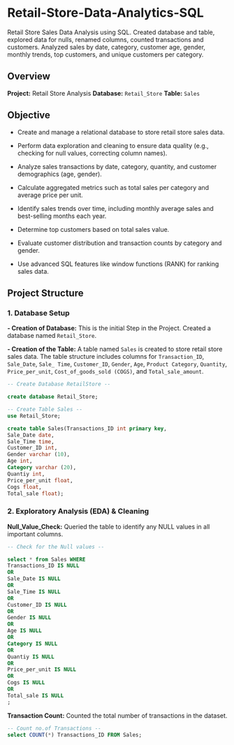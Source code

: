 # Retail-Store-Data-Analytics-SQL

Retail Store Sales Data Analysis using SQL. Created database and table, explored data for nulls, renamed columns, counted transactions and customers. Analyzed sales by date, category, customer age, gender, monthly trends, top customers, and unique customers per category.

## Overview 

**Project:** Retail Store Analysis
**Database:** `Retail_Store`
**Table:** `Sales`

## Objective 

- Create and manage a relational database to store retail store sales data.

- Perform data exploration and cleaning to ensure data quality (e.g., checking for null values, correcting column names).

- Analyze sales transactions by date, category, quantity, and customer demographics (age, gender).

- Calculate aggregated metrics such as total sales per category and average price per unit.

- Identify sales trends over time, including monthly average sales and best-selling months each year.

- Determine top customers based on total sales value.

- Evaluate customer distribution and transaction counts by category and gender.

- Use advanced SQL features like window functions (RANK) for ranking sales data.

## Project Structure

### 1. Database Setup
**- Creation of Database:** This is the initial Step in the Project. Created a database named `Retail_Store`.

**- Creation of the Table:** A table named `Sales` is created to store retail store sales data. The table structure includes columns for `Transaction_ID`, `Sale_Date`, `Sale_ Time`, `Customer_ID`, `Gender`, `Age`, `Product Category`, `Quantity`, `Price_per_unit`, `Cost_of_goods_sold (COGS)`, and `Total_sale_amount`.

```sql
-- Create Database RetailStore --

create database Retail_Store;

-- Create Table Sales --
use Retail_Store;

create table Sales(Transactions_ID int primary key,
Sale_Date date,
Sale_Time time,
Customer_ID int,
Gender varchar (10),
Age int,
Category varchar (20),
Quantiy int,
Price_per_unit float,
Cogs float,
Total_sale float);
```

### 2. Exploratory Analysis (EDA) & Cleaning
**Null_Value_Check:** Queried the table to identify any NULL values in all important columns.

```sql
-- Check for the Null values --

select * from Sales WHERE
Transactions_ID IS NULL
OR
Sale_Date IS NULL
OR
Sale_Time IS NULL
OR
Customer_ID IS NULL
OR
Gender IS NULL
OR
Age IS NULL
OR
Category IS NULL
OR
Quantiy IS NULL
OR
Price_per_unit IS NULL
OR
Cogs IS NULL
OR
Total_sale IS NULL
;
```
**Transaction Count:** Counted the total number of transactions in the dataset.

```sql
-- Count no.of Transactions --
select COUNT(*) Transactions_ID FROM Sales;
```
